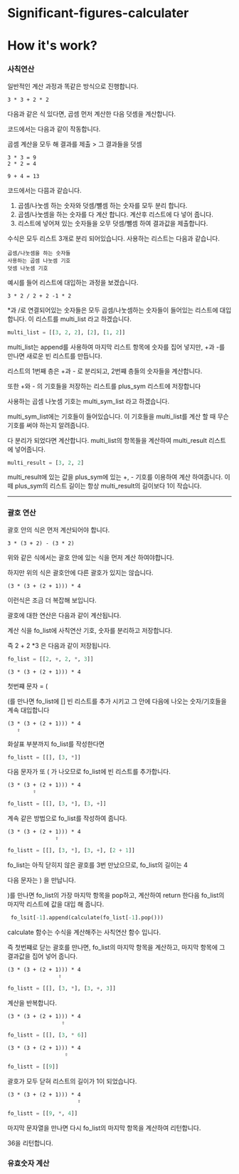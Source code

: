# Significant-figures-calculater

# How it's work? #



### 사칙연산 ###

일반적인 계산 과정과 똑같은 방식으로 진행합니다.
```
3 * 3 + 2 * 2
```
다음과 같은 식 있다면, 곱셈 먼저 계산한 다음 덧셈을 계산합니다.

코드에서는 다음과 같이 작동합니다.

곱셈 계산을 모두 해 결과를 제출 > 그 결과들을 덧셈

```
3 * 3 = 9
2 * 2 = 4

9 + 4 = 13
```

코드에서는 다믐과 같습니다.

1. 곱셈/나눗셈 하는 숫자와 덧셈/뺼셈 하는 숫자를 모두 분리 합니다.
2. 곱셈/나눗셈을 하는 숫자를 다 계산 합니다. 계산후 리스트에 다 넣어 줍니다.
3. 리스트에 넣어져 있는 숫자들을 오무 덧셈/뺄셈 하여 결과값을 제출합니다.


수식은 모두 리스트 3개로 분리 되어있습니다.
사용하는 리스트는 다음과 같습니다.

```
곱셈/나눗셈을 하는 숫자들
사용하는 곱셈 나눗셈 기호
덧셈 나눗셈 기호
```

예시를 들어 리스트에 대입하는 과정을 보겠습니다.

```
3 * 2 / 2 + 2 -1 * 2
```

 \*과 /로 연결되어있는 숫자들은 모두 곱셈/나눗셈하는 숫자들이 들어있는 리스트에 대입합니다.
 이 리스트를 multi_list 라고 하겠습니다.
 
 ``` python
 multi_list = [[3, 2, 2], [2], [1, 2]]
 ```
 
 multi_list는 append를 사용하여 마지막 리스트 항목에 숫자를 집어 넣지만, +과 -를 만나면 새로운 빈 리스트를 만듭니다.
 
 리스트의 1번째 층은 +과 - 로 분리되고, 2번쨰 층들의 숫자들을 계산합니다.
 
 또한 +와 - 의 기호들을 저장하는 리스트를 plus_sym 리스트에 저장합니다
 
 
 사용하는 곱셈 나눗셈 기호는 multi_sym_list 라고 하겠습니다.
 
 multi_sym_list에는 기호들이 들어있습니다. 이 기호들을 multi_list를 계산 할 때 무슨 기호를 써야 하는지 알려줍니다.
 
 
 
 다 분리가 되었다면 계산합니다. multi_list의 항목들을 계산하여 multi_result 리스트에 넣어줍니다.
 
 ``` python
 multi_result = [3, 2, 2]
 ```

multi_result에 있는 값을 plus_sym에 있는 +, - 기호를 이용하여 계산 하여줍니다.
이떼 plus_sym의 리스트 길이는 항상 multi_result의 길이보다 1이 작습니다.

---------------------------------

### 괄호 연산 ###

괄호 안의 식은 먼저 계산되어야 합니다.
```
3 * (3 + 2) - (3 * 2)
```

위와 같은 식에서는 괄호 안에 있는 식을 먼저 계산 하여야합니다.

하지만 위의 식은 괄호안에 다른 괄호가 있지는 않습니다.

```
(3 * (3 + (2 + 1))) * 4
```

이런식은 조금 더 복잡해 보입니다.

괄호에 대한 연산은 다음과 같이 계산됩니다.


계산 식을 fo_list에 사칙연산 기호, 숫자를 분리하고 저장합니다.

즉 2 + 2 \*3 은 다음과 같이 저장됩니다.

```python
fo_list = [[2, +, 2, *, 3]]
```




```
(3 * (3 + (2 + 1))) * 4
```
첫번쨰 문자 = (

(를 만나면 fo_list에 [] 빈 리스트를 추가 시키고 그 안에 다음에 나오는 숫자/기호들을 계속 대입합니다

```
(3 * (3 + (2 + 1))) * 4
   ⇧
```

화살표 부분까지 fo_list를 작성한다면

``` python
fo_listt = [[], [3, *]]
```

다음 문자가 또 ( 가 나오므로 fo_list에 빈 리스트를 추가합니다.

```
(3 * (3 + (2 + 1))) * 4
        ⇧
```
``` python
fo_listt = [[], [3, *], [3, +]]
```

계속 같은 방법으로 fo_list를 작성하여 줍니다.

```
(3 * (3 + (2 + 1))) * 4
               ⇧
```
``` python
fo_listt = [[], [3, *], [3, +], [2 + 1]]
```
fo_list는 아직 닫히지 않은 괄호를 3번 만났으므로, fo_list의 길이는 4


다음 문자는 ) 을 만납니다.

)를 만나면 fo_list의 가장 마지막 항목을 pop하고, 계산하여 return 한다음 fo_list의 마지막 리스트에 값을 대입 해 줍니다.

``` python
 fo_lsit[-1].append(calculate(fo_list[-1].pop()))
```

calculate 함수는 수식을 계산해주는 사칙연산 함수 입니다.


즉 첫번쨰로 닫는 괄호를 만나면, fo_list의 마지막 항목을 계산하고, 마지막 항목에 그 결과값을 집어 넣어 줍니다.
```
(3 * (3 + (2 + 1))) * 4
                ⇧
```
``` python
fo_listt = [[], [3, *], [3, +, 3]]
```

계산을 반복합니다.
```
(3 * (3 + (2 + 1))) * 4
                 ⇧
```
``` python
fo_listt = [[], [3, * 6]]
```
```
(3 * (3 + (2 + 1))) * 4
                  ⇧
```
``` python
fo_listt = [[9]]
```

괄호가 모두 닫혀 리스트의 길이가 1이 되었습니다.

```
(3 * (3 + (2 + 1))) * 4
                      ⇧
```
``` python
fo_listt = [[9, *, 4]]
```
마지막 문자열을 만나면 다시 fo_list의 마지막 항목을 계산하여 리턴합니다.

36을 리턴합니다.


### 유효숫자 계산 ###
